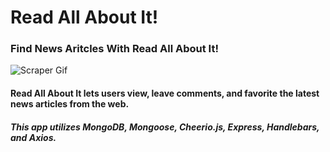 # Read All About It!

### Find News Aritcles With Read All About It!
![Scraper Gif](./ScraperGif.gif)

#### Read All About It lets users view, leave comments, and favorite the latest news articles from the web.

##### This app utilizes MongoDB, Mongoose, Cheerio.js, Express, Handlebars, and Axios. 
